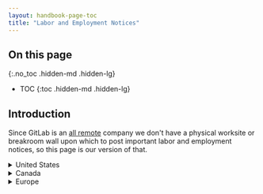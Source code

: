 ```yaml
---
layout: handbook-page-toc
title: "Labor and Employment Notices"
---
```


## On this page
{:.no_toc .hidden-md .hidden-lg}

- TOC
{:toc .hidden-md .hidden-lg}

## Introduction

Since GitLab is an [all remote](/company/culture/all-remote/) company we don't have a physical worksite or breakroom wall upon which to post important labor and employment notices, so this page is our version of that.

<details>
<summary>United States</summary>

### California
* [California Law Prohibits Workplace Discrimination and Harassment](https://www.dfeh.ca.gov/wp-content/uploads/sites/32/2020/10/Workplace-Discrimination-Poster_ENG.pdf)
* [Transgender Rights in the Workplace](https://www.dfeh.ca.gov/wp-content/uploads/sites/32/2019/08/DFEH_TransgenderRightsWorkplace_ENG.pdf)
* [Your Rights and Obligations as a Pregnant Employee](https://www.dfeh.ca.gov/wp-content/uploads/sites/32/2019/08/RightsObligationsPregnantEe_ENG.pdf)
* [Family Care & Medical Leave & Pregnancy Disability Leave](https://www.dfeh.ca.gov/wp-content/uploads/sites/32/2017/06/CFRA_PregnancyLeave_English.pdf) 
* [Industrial Welfare Commission Wage Order](https://www.dir.ca.gov/IWC/IWCArticle17.pdf)
* [California Minimum Wage](https://www.dir.ca.gov/iwc/MW-2019.pdf)
* [Paid Sick Leave](https://www.dir.ca.gov/DLSE/Publications/Paid_Sick_Days_Poster_Template_(11_2014).pdf)
* [Safety and Health Protection on the Job](https://www.dir.ca.gov/dosh/dosh_publications/shpstreng012000.pdf)
* [Notice to Employees - Injuries Caused by Work](https://www.dir.ca.gov/dwc/NoticePoster.pdf)
* [Whistleblower Protections](https://www.dir.ca.gov/dlse/WhistleblowersNotice.pdf)
* [Notice to Employees - unemployment, disability, and paid family leave insurance](https://www.edd.ca.gov/pdf_pub_ctr/de1857a.pdf)

#### City of San Francisco
* San Francisco Minimum Wage increases to $15.59 per hour [(June 2019)](ttps://gitlab.com/gitlab-com/people-ops/Compensation/uploads/e261b0f24e1b2d5bf382366bb400cf53/sf-minimum-wage-2019-06.pdf).
* [Fair Chance Ordinance](https://sfgov.org/olse/fair-chance-ordinance-fco)

### Massachusetts
* [Paid Family and Medical Leave](https://www.mass.gov/doc/paid-family-and-medical-leave-mandatory-workplace-poster/download)
* [Earned Sick Time](https://www.mass.gov/doc/earned-sick-time-notice-of-employee-rights/download)
* [Massachusetts Wage and Hours Laws](https://www.mass.gov/doc/massachusetts-wage-hour-laws-poster/download)
* [Fair Employment Law](https://www.mass.gov/doc/fair-employment-poster/download)
* [Parental Leave Act](https://www.mass.gov/service-details/parental-leave-in-massachusetts)
* [Information on Employees Unemployment Insurance Coverage](https://www.mass.gov/doc/information-on-employees-unemployment-insurance-coverage-form-2553a/download)

### New York
* [New York Correction Law, Article 23-A](https://labor.ny.gov/formsdocs/wp/correction-law-article-23a.pdf)
* [New York State Human Rights Law](https://dhr.ny.gov/sites/default/files/doc/poster.pdf)
* [Equal Pay Provision](https://labor.ny.gov/formsdocs/wp/LS603.pdf)
* [Minimum Wage](https://labor.ny.gov/formsdocs/wp/LS207.pdf)

### Pennsylvania
* [Minimum Wage Law](https://www.dli.pa.gov/Documents/Mandatory%20Postings/llc-1.pdf)
* [Abstract of Equal Pay Law](https://www.dli.pa.gov/Documents/Mandatory%20Postings/llc-8.pdf)
* [Employment Provisions of the PA Human Relations Act](https://www.phrc.pa.gov/About-Us/Publications/Documents/Required%20Posters/Fair%20Employment.pdf)

#### City of Philadelphia
* [Promoting Healthy Families and Workplaces](https://www.phila.gov/media/20191218103833/Paid-Sick-Leave-Poster-Translations.pdf)

#### City of Pittsburgh
* [Paid Sick Days Act](https://apps.pittsburghpa.gov/redtail/images/9692_Notice-Paid-Sick-Days-Act_06-2020.pdf)

### Washington
* [Paid Family and Medical Leave Act](https://paidleave.wa.gov/app/uploads/2019/12/Employer-poster.pdf)
* [Job Safety and Health Law](https://www.lni.wa.gov/forms-publications/f416-081-909.pdf)
* [Your Rights as a Worker](https://www.lni.wa.gov/forms-publications/F700-074-000.pdf)

### EEOC (U.S. Equal Employment Opportunity Commission) Notices
Information related to the [EEO is the Law poster](https://www1.eeoc.gov/employers/poster.cfm).
* ["EEO is the Law" English poster for screen readers.](https://www.eeoc.gov/sites/default/files/migrated_files/employers/poster_screen_reader_optimized.pdf)
* ["EEO is the Law" English poster for printing.](https://www.eeoc.gov/sites/default/files/migrated_files/employers/eeoc_self_print_poster.pdf)
* ["EEO is the Law" Spanish poster for printing.](https://www.eeoc.gov/sites/default/files/migrated_files/employers/eeoc_self_print_poster_spanish.pdf)

### E-Verify 
* [Notice of E-Verify Participation Poster](https://www.e-verify.gov/sites/default/files/everify/posters/EVerifyParticipationPoster.pdf) 
* [Right to Work Poster](https://www.e-verify.gov/sites/default/files/everify/posters/IER_RighttoWorkPoster.pdf)

### Fair Labor Standards Act (FLSA) Minimum Wage Poster
* [Fair Labor Standards Act Poster](https://www.dol.gov/sites/dolgov/files/WHD/legacy/files/minwagep.pdf)

### Family and Medical Leave Act 
* [Family and Medical Leave Act (FMLA) Poster](https://www.dol.gov/sites/dolgov/files/WHD/legacy/files/fmlaen.pdf)

### OSHA Job Safety and Health
* [Job Safety and Health: Its the Law Poster](https://www.osha.gov/Publications/osha3165-8514.pdf)
</details>

<details>
<summary>Canada</summary>

### Ontario
* [Occupational Health & Safety Poster](https://files.ontario.ca/mltsd_2/mltsd-prevention-poster-en-2020-07-22.pdf)
* [Occupational Health & Safety Act](https://www.ontario.ca/laws/statute/90o01)

### British Columbia
* [Working in B.C.](https://www2.gov.bc.ca/assets/gov/employment-business-and-economic-development/employment-standards-workplace-safety/employment-standards/factsheets-pdfs/working_in_bc_infosheet.pdf)
* [Occupational Health and Safety Regulation](https://www.worksafebc.com/en/law-policy/occupational-health-safety/searchable-ohs-regulation/ohs-regulation)
* [Workers Compensation Act](https://www.worksafebc.com/en/law-policy/occupational-health-safety/searchable-ohs-regulation/ohs-guidelines/guidelines-for-workers-compensation-act)

### Alberta
* [Workers Compensation Act](https://www.wcb.ab.ca/assets/pdfs/employers/123_english.pdf)
* [Employment Standards Code](https://www.alberta.ca/assets/documents/es-general-online-poster.pdf)

### Manitoba 
* [Safe Work Manitoba](https://www.safemanitoba.com/Page%20Related%20Documents/resources/BR_EveryonesResponsibilityLong_15SWMB.pdf)
</details>

<details>
<summary>Europe</summary>
* [European Agency for Safety and Health at Work](https://osha.europa.eu/en)

### Netherlands
* [European Agency for Safety and Health at Work - Netherlands](https://osha.europa.eu/en/about-eu-osha/national-focal-points/netherlands)
* [OSH - Netherlands](https://www.arboineuropa.nl/en/arbo-in-the-netherlands/)
* [Health and Safety at Work - Netherlands](https://business.gov.nl/regulation/health-safety-work/)

## Germany
* [Working Hours Act](https://www.gesetze-im-internet.de/arbzg/index.html) 
</details>
